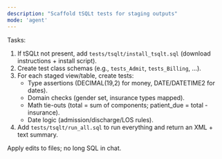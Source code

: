 ```yaml
---
description: "Scaffold tSQLt tests for staging outputs"
mode: 'agent'
---
```


Tasks:
1) If tSQLt not present, add `tests/tsqlt/install_tsqlt.sql` (download instructions + install script).
2) Create test class schemas (e.g., `tests_Admit`, `tests_Billing`, …).
3) For each staged view/table, create tests:
   - Type assertions (DECIMAL(19,2) for money, DATE/DATETIME2 for dates).
   - Domain checks (gender set, insurance types mapped).
   - Math tie-outs (total = sum of components; patient_due = total - insurance).
   - Date logic (admission/discharge/LOS rules).
4) Add `tests/tsqlt/run_all.sql` to run everything and return an XML + text summary.

Apply edits to files; no long SQL in chat.
